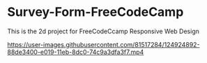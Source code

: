 


# Survey-Form-FreeCodeCamp
This is the 2d project for FreeCodeCcamp Responsive Web Design


https://user-images.githubusercontent.com/81517284/124924892-88de3400-e019-11eb-8dc0-74c9a3dfa3f7.mp4
